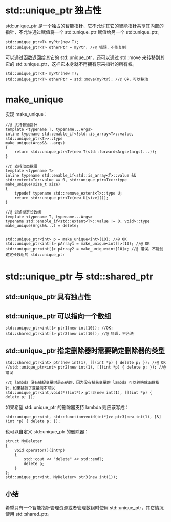 # std::unique_ptr  独占性

std::unique_ptr 是一个独占的智能指针，它不允许其它的智能指针共享其内部的指针，不允许通过赋值将一个 std::unique_ptr 赋值给另一个 std::unique_ptr。

```
std::unique_ptr<T> myPtr(new T);
std::unique_ptr<T> otherPtr = myPtr; //@ 错误，不能复制
```

可以通过函数返回给其它的 std::unique_ptr，还可以通过 std::move 来转移到其它的 std::unique_ptr，这样它本身就不再拥有原来指针的所有权。

```
std::unique_ptr<T> myPtr(new T);
std::unique_ptr<T> otherPtr = std::move(myPtr); //@ Ok，可以移动
```

# make_unique

实现 make_unique：

```
//@ 支持普通指针
template <typename T, typename...Args>
inline typename std::enable_if<!std::is_array<T>::value, std::unique_ptr<T>>::type
make_unique(Args&&...args)
{
	return std::unique_ptr<T>(new T(std::forward<Args>(args)...));
}

//@ 支持动态数组
template <typename T>
inline typename std::enable_if<std::is_array<T>::value && std::extent<T>::value == 0, std::unique_ptr<T>>::type
make_unique(size_t size)
{
	typedef typename std::remove_extent<T>::type U;
	return std::unique_ptr<T>(new U[size]());
}

//@ 过滤掉定长数组
template <typename T, typename...Args>
typename std::enable_if<std::extent<T>::value != 0, void>::type make_unique(Args&&...) = delete;


std::unique_ptr<int> p = make_unique<int>(10); //@ OK
std::unique_ptr<int[]> pArray1 = make_unique<int[]>(10); //@ OK
std::unique_ptr<int[]> pArray2 = make_unique<int[10]>; //@ 错误，不能创建定长数组的 std::unique_ptr
```

# std::unique_ptr 与  std::shared_ptr

## std::unique_ptr  具有独占性

## std::unique_ptr  可以指向一个数组

```
std::unique_ptr<int[]> ptr1(new int[10]); //OK;
std::shared_ptr<int[]> ptr2(new int[10]); //@ 错误，不合法
```

## std::unique_ptr  指定删除器时需要确定删除器的类型

```
std::shared_ptr<int> ptr(new int(1), [](int *p) { delete p; }); //@ OK
//std::unique_ptr<int> ptr2(new int(1), [](int *p) { delete p; }); //@ 错误

//@ lambda 没有捕捉变量时是正确的，因为没有捕获变量的 lambda 可以转换成函数指针，如果捕捉了变量则不可以
std::unique_ptr<int,void(*)(int*)> ptr3(new int(1), [](int *p) { delete p; }); 
```

如果希望 std::unique_ptr 的删除器支持 lambda 则应该写成：

```
std::unique_ptr<int, std::function<void(int*)>> ptr3(new int(1), [&](int *p) { delete p; });
```

也可以自定义 std::unique_ptr 的删除器：

```
struct MyDeleter
{
	void operator()(int*p)
	{
		std::cout << "delete" << std::endl;
		delete p;
	}
};
std::unique_ptr<int, MyDeleter> ptr3(new int(1));
```

## 小结

希望只有一个智能指针管理资源或者管理数组时使用 std::unique_ptr，其它情况使用 std::shared_ptr。



